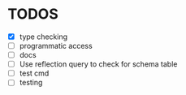 # TODOS

- [x] type checking
- [ ] programmatic access
- [ ] docs
- [ ] Use reflection query to check for schema table
- [ ] test cmd
- [ ] testing
